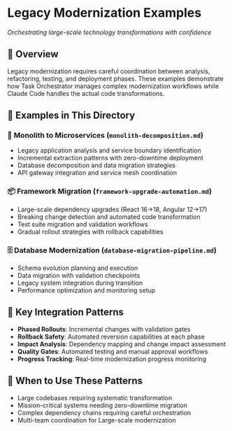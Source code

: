 # Legacy Modernization Examples
*Orchestrating large-scale technology transformations with confidence*

## 🌟 Overview
Legacy modernization requires careful coordination between analysis, refactoring, testing, and deployment phases. These examples demonstrate how Task Orchestrator manages complex modernization workflows while Claude Code handles the actual code transformations.

## 📂 Examples in This Directory

### 🔄 **Monolith to Microservices** (`monolith-decomposition.md`)
- Legacy application analysis and service boundary identification
- Incremental extraction patterns with zero-downtime deployment
- Database decomposition and data migration strategies
- API gateway integration and service mesh coordination

### 📦 **Framework Migration** (`framework-upgrade-automation.md`)
- Large-scale dependency upgrades (React 16→18, Angular 12→17)
- Breaking change detection and automated code transformation
- Test suite migration and validation workflows
- Gradual rollout strategies with rollback capabilities

### 🗄️ **Database Modernization** (`database-migration-pipeline.md`)
- Schema evolution planning and execution
- Data migration with validation checkpoints
- Legacy system integration during transition
- Performance optimization and monitoring setup

## 🔗 Key Integration Patterns
- **Phased Rollouts**: Incremental changes with validation gates
- **Rollback Safety**: Automated reversion capabilities at each phase
- **Impact Analysis**: Dependency mapping and change impact assessment
- **Quality Gates**: Automated testing and manual approval workflows
- **Progress Tracking**: Real-time modernization progress monitoring

## 🎯 When to Use These Patterns
- Large codebases requiring systematic transformation
- Mission-critical systems needing zero-downtime migration
- Complex dependency chains requiring careful orchestration
- Multi-team coordination for Large-scale modernization